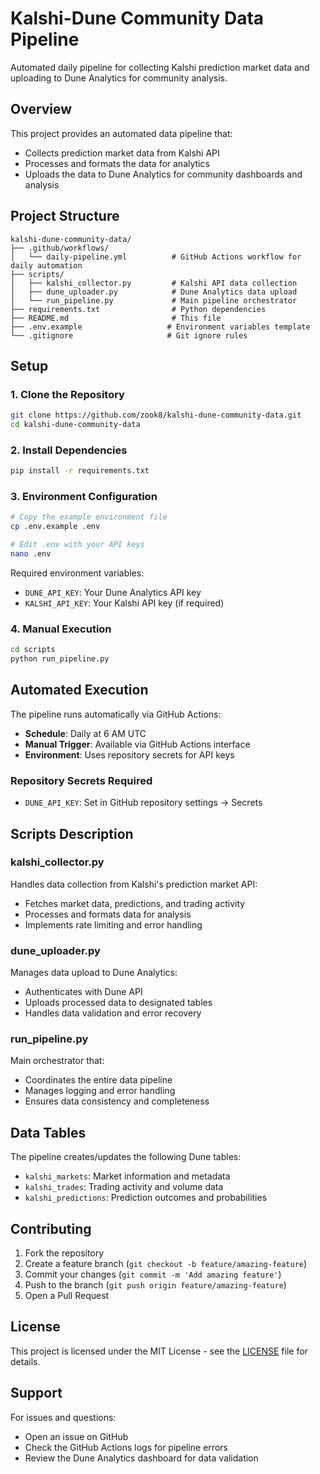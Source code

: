 # Kalshi-Dune Community Data Pipeline

Automated daily pipeline for collecting Kalshi prediction market data and uploading to Dune Analytics for community analysis.

## Overview

This project provides an automated data pipeline that:
- Collects prediction market data from Kalshi API
- Processes and formats the data for analytics
- Uploads the data to Dune Analytics for community dashboards and analysis

## Project Structure

```
kalshi-dune-community-data/
├── .github/workflows/
│   └── daily-pipeline.yml          # GitHub Actions workflow for daily automation
├── scripts/
│   ├── kalshi_collector.py         # Kalshi API data collection
│   ├── dune_uploader.py            # Dune Analytics data upload
│   └── run_pipeline.py             # Main pipeline orchestrator
├── requirements.txt                # Python dependencies
├── README.md                       # This file
├── .env.example                   # Environment variables template
└── .gitignore                     # Git ignore rules
```

## Setup

### 1. Clone the Repository
```bash
git clone https://github.com/zook8/kalshi-dune-community-data.git
cd kalshi-dune-community-data
```

### 2. Install Dependencies
```bash
pip install -r requirements.txt
```

### 3. Environment Configuration
```bash
# Copy the example environment file
cp .env.example .env

# Edit .env with your API keys
nano .env
```

Required environment variables:
- `DUNE_API_KEY`: Your Dune Analytics API key
- `KALSHI_API_KEY`: Your Kalshi API key (if required)

### 4. Manual Execution
```bash
cd scripts
python run_pipeline.py
```

## Automated Execution

The pipeline runs automatically via GitHub Actions:
- **Schedule**: Daily at 6 AM UTC
- **Manual Trigger**: Available via GitHub Actions interface
- **Environment**: Uses repository secrets for API keys

### Repository Secrets Required
- `DUNE_API_KEY`: Set in GitHub repository settings → Secrets

## Scripts Description

### kalshi_collector.py
Handles data collection from Kalshi's prediction market API:
- Fetches market data, predictions, and trading activity
- Processes and formats data for analysis
- Implements rate limiting and error handling

### dune_uploader.py
Manages data upload to Dune Analytics:
- Authenticates with Dune API
- Uploads processed data to designated tables
- Handles data validation and error recovery

### run_pipeline.py
Main orchestrator that:
- Coordinates the entire data pipeline
- Manages logging and error handling
- Ensures data consistency and completeness

## Data Tables

The pipeline creates/updates the following Dune tables:
- `kalshi_markets`: Market information and metadata
- `kalshi_trades`: Trading activity and volume data
- `kalshi_predictions`: Prediction outcomes and probabilities

## Contributing

1. Fork the repository
2. Create a feature branch (`git checkout -b feature/amazing-feature`)
3. Commit your changes (`git commit -m 'Add amazing feature'`)
4. Push to the branch (`git push origin feature/amazing-feature`)
5. Open a Pull Request

## License

This project is licensed under the MIT License - see the [LICENSE](LICENSE) file for details.

## Support

For issues and questions:
- Open an issue on GitHub
- Check the GitHub Actions logs for pipeline errors
- Review the Dune Analytics dashboard for data validation
